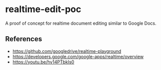 # realtime-edit-poc

A proof of concept for realtime document editing similar to Google Docs.

## References

* https://github.com/googledrive/realtime-playground
* https://developers.google.com/google-apps/realtime/overview
* https://youtu.be/hv14PTbkIs0
